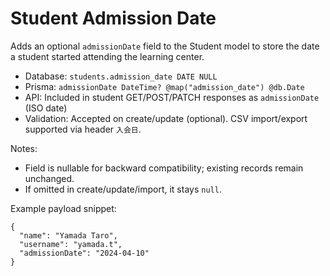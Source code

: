 # Student Admission Date

Adds an optional `admissionDate` field to the Student model to store the date a student started attending the learning center.

- Database: `students.admission_date DATE NULL`
- Prisma: `admissionDate DateTime? @map("admission_date") @db.Date`
- API: Included in student GET/POST/PATCH responses as `admissionDate` (ISO date)
- Validation: Accepted on create/update (optional). CSV import/export supported via header `入会日`.

Notes:
- Field is nullable for backward compatibility; existing records remain unchanged.
- If omitted in create/update/import, it stays `null`.

Example payload snippet:

```
{
  "name": "Yamada Taro",
  "username": "yamada.t",
  "admissionDate": "2024-04-10"
}
```
